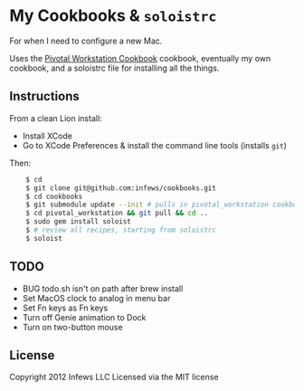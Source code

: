 # My Cookbooks & `soloistrc`

For when I need to configure a new Mac.

Uses the [Pivotal Workstation Cookbook](http://github.com/pivotal/pivotal_workstation) cookbook, eventually my own cookbook, and a soloistrc file for installing all the things.

## Instructions

From a clean Lion install:

* Install XCode
* Go to XCode Preferences &amp; install the command line tools (installs `git`)

Then:

```sh
	$ cd
	$ git clone git@github.com:infews/cookbooks.git
	$ cd cookbooks
	$ git submodule update --init # pulls in pivotal_workstation cookbook
	$ cd pivotal_workstation && git pull && cd ..
	$ sudo gem install soloist
	$ # review all recipes, starting from soloistrc
	$ soloist
```

## TODO

* BUG todo.sh isn't on path after brew install
* Set MacOS clock to analog in menu bar
* Set Fn keys as Fn keys
* Turn off Genie animation to Dock
* Turn on two-button mouse

## License

Copyright 2012 Infews LLC
Licensed via the MIT license
